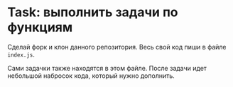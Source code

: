 # Task: выполнить задачи по функциям

Сделай форк и клон данного репозитория. Весь свой код пиши в файле `index.js`.

Сами задачки также находятся в этом файле. После задачи идет небольшой набросок кода, который нужно дополнить.
